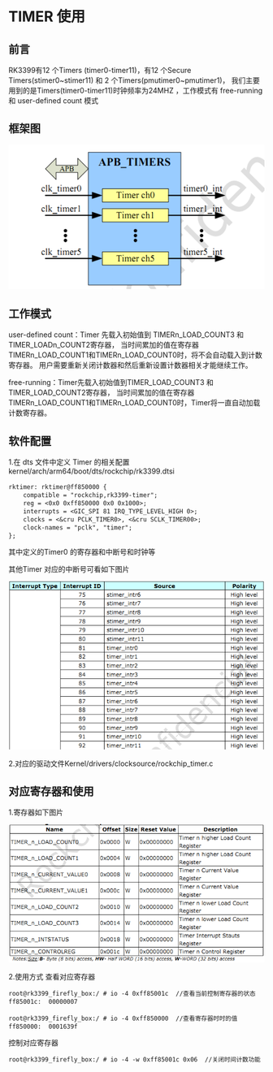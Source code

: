 
# TIMER 使用

## 前言

RK3399有12 个Timers (timer0-timer11)，有12 个Secure Timers(stimer0~stimer11) 和 2 个Timers(pmutimer0~pmutimer1)， 我们主要用到的是Timers(timer0-timer11)时钟频率为24MHZ ，工作模式有 free-running 和 user-defined count 模式
## 框架图

![](img/timer1.png)

## 工作模式

user-defined count：Timer 先载入初始值到 TIMERn_LOAD_COUNT3 和 TIMER_LOADn_COUNT2寄存器， 当时间累加的值在寄存器TIMERn_LOAD_COUNT1和TIMERn_LOAD_COUNT0时，将不会自动载入到计数寄存器。 用户需要重新关闭计数器和然后重新设置计数器相关才能继续工作。

free-running：Timer先载入初始值到TIMER_LOAD_COUNT3 和 TIMER_LOAD_COUNT2寄存器， 当时间累加的值在寄存器TIMERn_LOAD_COUNT1和TIMERn_LOAD_COUNT0时，Timer将一直自动加载计数寄存器。

## 软件配置

1.在 dts 文件中定义 Timer 的相关配置 kernel/arch/arm64/boot/dts/rockchip/rk3399.dtsi

```
rktimer: rktimer@ff850000 {
	compatible = "rockchip,rk3399-timer";
	reg = <0x0 0xff850000 0x0 0x1000>;
	interrupts = <GIC_SPI 81 IRQ_TYPE_LEVEL_HIGH 0>;
	clocks = <&cru PCLK_TIMER0>, <&cru SCLK_TIMER00>;
	clock-names = "pclk", "timer";
};
```
其中定义的Timer0 的寄存器和中断号和时钟等

其他Timer 对应的中断号可看如下图片

![](img/timer2.png)

2.对应的驱动文件Kernel/drivers/clocksource/rockchip_timer.c

## 对应寄存器和使用

1.寄存器如下图片

![](img/timer3.png)

2.使用方式 查看对应寄存器
```
root@rk3399_firefly_box:/ # io -4 0xff85001c  //查看当前控制寄存器的状态                                 
ff85001c:  00000007 
 
root@rk3399_firefly_box:/ # io -4 0xff850000  //查看寄存器时时的值                                 
ff850000:  0001639f
```
控制对应寄存器
```
root@rk3399_firefly_box:/ # io -4 -w 0xff85001c 0x06  //关闭时间计数功能
```